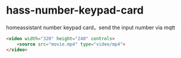 # hass-number-keypad-card
homeassistant number keypad card，send the input number via mqtt
```HTML
<video width="320" height="240" controls>
    <source src="movie.mp4" type="video/mp4">
</video>
```
